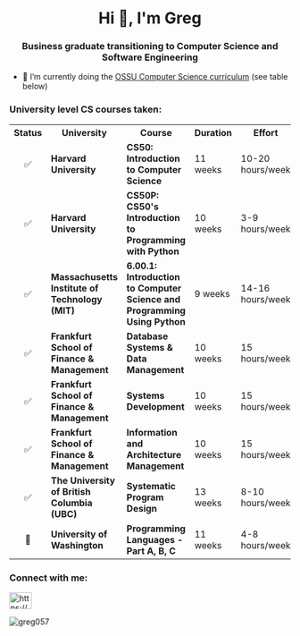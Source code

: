 <h1 align="center">Hi 👋, I'm Greg</h1>
<h3 align="center">Business graduate transitioning to Computer Science and Software Engineering</h3>

- 🔭 I’m currently doing the [OSSU Computer Science curriculum](https://github.com/ossu/computer-science) (see table below)

<h3 align="left">University level CS courses taken:</h3>
<table>
  <tr>
    <th>Status</th>
    <th>University</th>
    <th>Course</th>
    <th>Duration</th>
    <th>Effort</th>
  </tr>
  <tr>
    <td align="center">✅</td>
    <td><b>Harvard University</b></td>
    <td><b>CS50: Introduction to Computer Science</b></td>
    <td>11 weeks</td>
    <td>10-20 hours/week</td>
  </tr>
  <tr>
    <td align="center">✅</td>
    <td><b>Harvard University</b></td>
    <td><b>CS50P: CS50's Introduction to Programming with Python</b></td>
    <td>10 weeks</td>
    <td>3-9 hours/week</td>
  </tr>
  <tr>
    <td align="center">✅</td>
    <td><b>Massachusetts Institute of Technology (MIT)</b></td>
    <td><b>6.00.1: Introduction to Computer Science and Programming Using Python</b></td>
    <td>9 weeks</td>
    <td>14-16 hours/week</td>
  </tr>
  <tr>
    <td align="center">✅</td>
    <td><b>Frankfurt School of Finance & Management</b></td>
    <td><b>Database Systems & Data Management</b></td>
    <td>10 weeks</td>
    <td>15 hours/week</td>
  </tr>
  <tr>
    <td align="center">✅</td>
    <td><b>Frankfurt School of Finance & Management</b></td>
    <td><b>Systems Development</b></td>
    <td>10 weeks</td>
    <td>15 hours/week</td>
  </tr>
  <tr>
    <td align="center">✅</td>
    <td><b>Frankfurt School of Finance & Management</b></td>
    <td><b>Information and Architecture Management</b></td>
    <td>10 weeks</td>
    <td>15 hours/week</td>
  </tr>
  <tr>
    <td align="center">✅</td>
    <td><b>The University of British Columbia (UBC)</b></td>
    <td><b>Systematic Program Design</b></td>
    <td>13 weeks</td>
    <td>8-10 hours/week</td>
  </tr>
  <tr>
    <td align="center">🚧</td>
    <td><b>University of Washington</b></td>
    <td><b>Programming Languages - Part A, B, C</b></td>
    <td>11 weeks</td>
    <td>4-8 hours/week</td>
  </tr>
</table>


<h3 align="left">Connect with me:</h3>
<p align="left">
<a href="https://www.linkedin.com/in/gr%C3%A9goiremeyer/" target="blank"><img align="center" src="https://raw.githubusercontent.com/rahuldkjain/github-profile-readme-generator/master/src/images/icons/Social/linked-in-alt.svg" alt="https://www.linkedin.com/in/grégoiremeyer/" height="30" width="40" /></a>
</p>
<p><img align="center" src="https://github-readme-stats.vercel.app/api/top-langs?username=greg057&show_icons=true&locale=en&layout=compact" alt="greg057" /></p>

